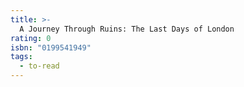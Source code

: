 ```yaml
---
title: >-
  A Journey Through Ruins: The Last Days of London
rating: 0
isbn: "0199541949"
tags:
  - to-read
---
```


